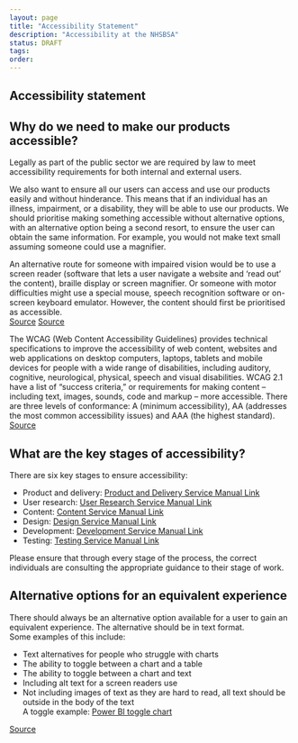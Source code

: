 ```yaml
---
layout: page
title: "Accessibility Statement"
description: "Accessibility at the NHSBSA"
status: DRAFT
tags:
order:
---
```

## Accessibility statement

## Why do we need to make our products accessible?  


Legally as part of the public sector we are required by law to meet accessibility requirements for both internal and external users.  
  

We also want to ensure all our users can access and use our products easily and without hinderance. This means that if an individual has an illness, impairment, or a disability, they will be able to use our products. We should prioritise making something accessible without alternative options, with an alternative option being a second resort, to ensure the user can obtain the same information. For example, you would not make text small assuming someone could use a magnifier.  
  

An alternative route for someone with impaired vision would be to use a screen reader (software that lets a user navigate a website and ‘read out’ the content), braille display or screen magnifier. Or someone with motor difficulties might use a special mouse, speech recognition software or on-screen keyboard emulator. However, the content should first be prioritised as accessible.   
[Source][source 1] 
[Source][source 2]  

The WCAG (Web Content Accessibility Guidelines) provides technical specifications to improve the accessibility of web content, websites and web applications on desktop computers, laptops, tablets and mobile devices for people with a wide range of disabilities, including auditory, cognitive, neurological, physical, speech and visual disabilities. WCAG 2.1 have a list of “success criteria,” or requirements for making content – including text, images, sounds, code and markup – more accessible. There are three levels of conformance: A (minimum accessibility), AA (addresses the most common accessibility issues) and AAA (the highest standard).  
[Source][source 3]

  
## What are the key stages of accessibility?  
  
There are six key stages to ensure accessibility:  
-	Product and delivery: [Product and Delivery Service Manual Link][source 4]
-	User research: [User Research Service Manual Link][source 5] 
-	Content: [Content Service Manual Link][source 6]
-	Design: [Design Service Manual Link][source 7]
-	Development: [Development Service Manual Link][source 8]
-	Testing: [Testing Service Manual Link][source 9]  

Please ensure that through every stage of the process, the correct individuals are consulting the appropriate guidance to their stage of work.


## Alternative options for an equivalent experience    

There should always be an alternative option available for a user to gain an equivalent experience. The alternative should be in text format.  
Some examples of this include:  
-	Text alternatives for people who struggle with charts
-	The ability to toggle between a chart and a table
-	The ability to toggle between a chart and text
-	Including alt text for a screen readers use
-	Not including images of text as they are hard to read, all text should be outside in the body of the text  
A toggle example: [Power BI toggle chart][source 10]    

[Source][source 11]

  

  
[source 1]: https://www.legislation.gov.uk/uksi/2018/952/made  
[source 2]: https://www.gov.uk/guidance/accessibility-requirements-for-public-sector-websites-and-apps  
[source 3]: https://kma.global/wp-content/uploads/2019/07/WCAG_2.1_Checklist.pdf  
[source 4]: https://service-manual.nhs.uk/accessibility/product-and-delivery
[source 5]: https://service-manual.nhs.uk/accessibility/user-research
[source 6]: https://service-manual.nhs.uk/accessibility/content
[source 7]: https://service-manual.nhs.uk/accessibility/design
[source 8]: https://service-manual.nhs.uk/accessibility/development
[source 9]: https://service-manual.nhs.uk/accessibility/testing
[source 10]: https://visualbi.com/blogs/business-intelligence/toggle-chart-table-power-bi/
[source 11]: https://accessibility.blog.gov.uk/2023/04/13/text-descriptions-for-data-visualisations/
